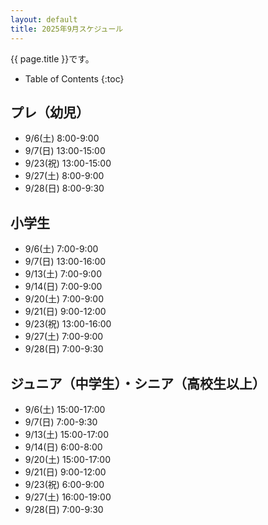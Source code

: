 ```yaml
---
layout: default
title: 2025年9月スケジュール
---
```


{{ page.title }}です。


* Table of Contents
{:toc}

プレ（幼児）
------------------

* 9/6(土) 8:00-9:00
* 9/7(日) 13:00-15:00
* 9/23(祝) 13:00-15:00
* 9/27(土) 8:00-9:00
* 9/28(日) 8:00-9:30


小学生
-----------------

* 9/6(土) 7:00-9:00
* 9/7(日) 13:00-16:00
* 9/13(土) 7:00-9:00
* 9/14(日) 7:00-9:00
* 9/20(土) 7:00-9:00
* 9/21(日) 9:00-12:00
* 9/23(祝) 13:00-16:00
* 9/27(土) 7:00-9:00
* 9/28(日) 7:00-9:30


ジュニア（中学生）・シニア（高校生以上）
-----------------------------------------

* 9/6(土) 15:00-17:00
* 9/7(日) 7:00-9:30
* 9/13(土) 15:00-17:00
* 9/14(日) 6:00-8:00
* 9/20(土) 15:00-17:00
* 9/21(日) 9:00-12:00
* 9/23(祝) 6:00-9:00
* 9/27(土) 16:00-19:00
* 9/28(日) 7:00-9:30
